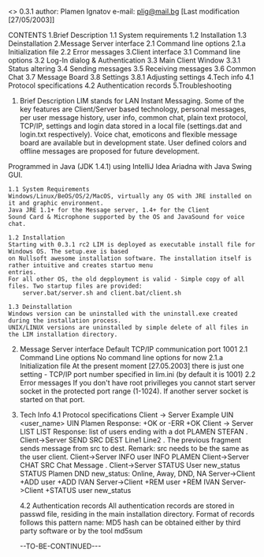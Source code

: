 <<README>>
0.3.1
author: Plamen Ignatov
e-mail: <plig@mail.bg>
[Last modification [27/05/2003]]

CONTENTS
1.Brief Description
    1.1 System requirements
    1.2 Installation
    1.3 Deinstallation
2.Message Server interface
    2.1 Command line options
    	2.1.a Initialization file
    2.2 Error messages
3.Client interface
    3.1 Command line options
    3.2 Log-In dialog & Authentication
    3.3 Main Client Window
        3.3.1 Status altering
    3.4 Sending messages
    3.5 Receiving messages
    3.6 Common Chat
    3.7 Message Board
    3.8 Settings
        3.8.1 Adjusting settings
4.Tech info
    4.1 Protocol specifications
    4.2 Authentication records
5.Troubleshooting

1. Brief Description
LIM stands for LAN Instant Messaging. Some of the key features are Client/Server based technology, personal
messages, per user message history, user info, common chat, plain text protocol, TCP/IP, settings and login data stored
in a local file (settings.dat and login.txt respectively). Voice chat, emoticons and flexible message board are 
available but in development state. 
User defined colors and offline messages are proposed for future development.

Programmed in Java (JDK 1.4.1) using IntelliJ Idea Ariadna with Java Swing GUI.
    
    1.1 System Requirements
    Windows/Linux/BeOS/OS/2/MacOS, virtually any OS with JRE installed on it and graphic environment.
    Java JRE 1.1+ for the Message server, 1.4+ for the Client
    Sound Card & Microphone supported by the OS and JavaSound for voice chat.
    
    1.2 Installation
    Starting with 0.3.1 rc2 LIM is deployed as executable install file for Windows OS. The setup.exe is based
    on Nullsoft awesome installation software. The installation itself is rather intuitive and creates startuo menu
    entries.
    For all other OS, the old depployment is valid - Simple copy of all files. Two startup files are provided:
    	server.bat/server.sh and client.bat/client.sh
    	
    1.3 Deinstallation 
    Windows version can be uninstalled with the uninstall.exe created during the installation process.
    UNIX/LINUX versions are uninstalled by simple delete of all files in the LIM installation directory.

2. Message Server interface
Default TCP/IP communication port 1001
    2.1 Command Line options
        No command line options for now
        2.1.a Initialization file
        At the present moment [27.05.2003] there is just one setting - TCP/IP port number specified in lim.ini
        (by default it is 1001)
    2.2 Error messages
        If you don't have root privilleges you cannot start server socket in the protected port range (1-1024).
        If another server socket is started on that port.

4. Tech Info
    4.1 Protocol specifications
    Client -> Server                                    Example
        UIN <user_name>                                 UIN Plamen
        Response: +OK or -ERR                           +OK
    Client -> Server
        LIST                                            LIST
        Response: list of users ending with a dot       PLAMEN
                                                        STEFAN
                                                        .
    Client->Server
        SEND SRC DEST
        Line1
        Line2
        .
        The previous fragment sends message from src to dest. Remark: src needs to be the same as the user client.
    Client->Server
        INFO user                                       INFO PLAMEN
    Client->Server
        CHAT SRC
        Chat Message
        .
    Client->Server
        STATUS User new_status                         STATUS Plamen DND
        new_status: Online, Away, DND, NA
    Server->Client
        +ADD user                                      +ADD IVAN
    Server->Client
        +REM user                                      +REM IVAN
    Server->Client
        +STATUS user new_status
        
	4.2 Authentication records
	All authentication records are stored in passwd file, residing in the main installation directory.
	Format of records follows this pattern
	name:<MD5 hash of the password>
	MD5 hash can be obtained either by third party software or by the tool md5sum 
	
    --TO-BE-CONTINUED---